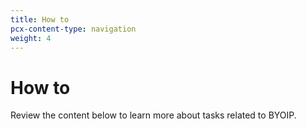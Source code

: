 ```yaml
---
title: How to
pcx-content-type: navigation
weight: 4
---
```


# How to

Review the content below to learn more about tasks related to BYOIP.

<DirectoryListing path="/how-to"/>
